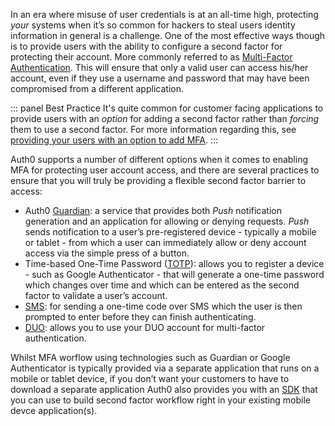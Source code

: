 In an era where misuse of user credentials is at an all-time high, protecting _your_ systems when it’s so common for hackers to steal users identity information in general is a challenge. One of the most effective ways though is to provide users with the ability to configure a second factor for protecting their account. More commonly referred to as [Multi-Factor Authentication](/multifactor-authentication). This will ensure that only a valid user can access his/her account, even if they use a username and password that may have been compromised from a different application.

::: panel Best Practice
It's quite common for customer facing applications to provide users with an _option_ for adding a second factor rather than _forcing_ them to use a second factor. For more information regarding this, see [providing your users with an option to add MFA](https://auth0.com/learn/multifactor-authentication-customers/).
:::

Auth0 supports a number of different options when it comes to enabling MFA for protecting user account access, and there are several practices to ensure that you will truly be providing a flexible second factor barrier to access:

* Auth0 [Guardian](https://auth0.com/multifactor-authentication): a service that provides both _Push_ notification generation and an application for allowing or denying requests. _Push_ sends notification to a user’s pre-registered device - typically a mobile or tablet - from which a user can immediately allow or deny account access via the simple press of a button.
* Time-based One-Time Password ([TOTP](https://auth0.com/blog/from-theory-to-practice-adding-two-factor-to-node-dot-js/)): allows you to register a device - such as Google Authenticator - that will generate a one-time password which changes over time and which can be entered as the second factor to validate a user’s account.
* [SMS](/multifactor-authentication/factors/sms): for sending a one-time code over SMS which the user is then prompted to enter before they can finish authenticating.
* [DUO](/multifactor-authentication/factors/duo): allows you to use your DUO account for multi-factor authentication.

Whilst MFA worflow using technologies such as Guardian or Google Authenticator is typically provided via a separate application that runs on a mobile or tablet device, if you don’t want your customers to have to download a separate application Auth0 also provides you with an [SDK](https://auth0.com/blog/announcing-guardian-whitelabel-sdk/) that you can use to build second factor workflow right in your existing mobile devce application(s).
